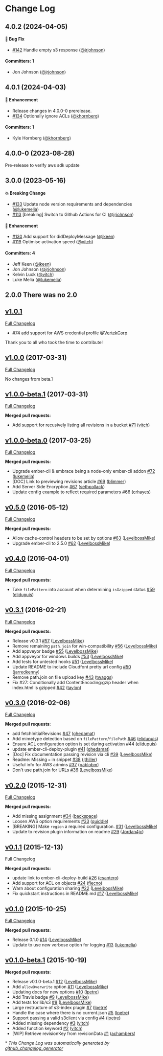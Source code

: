 # Change Log




## 4.0.2 (2024-04-05)

#### :bug: Bug Fix
* [#142](https://github.com/ember-cli-deploy/ember-cli-deploy-s3-index/pull/142) Handle empty s3 response ([@jrjohnson](https://github.com/jrjohnson))

#### Committers: 1
- Jon Johnson ([@jrjohnson](https://github.com/jrjohnson))

## 4.0.1 (2024-04-03)

#### :rocket: Enhancement
* Release changes in 4.0.0-0 prerelease.
* [#134](https://github.com/ember-cli-deploy/ember-cli-deploy-s3-index/pull/134) Optionally ignore ACLs ([@khornberg](https://github.com/khornberg))

#### Committers: 1
- Kyle Hornberg ([@khornberg](https://github.com/khornberg))


## 4.0.0-0 (2023-08-28)

Pre-release to verify aws sdk update

## 3.0.0 (2023-05-16)

#### :boom: Breaking Change
* [#133](https://github.com/ember-cli-deploy/ember-cli-deploy-s3-index/pull/133) Update node version requirements and dependencies ([@lukemelia](https://github.com/lukemelia))
* [#113](https://github.com/ember-cli-deploy/ember-cli-deploy-s3-index/pull/113) [breaking] Switch to Github Actions for CI ([@jrjohnson](https://github.com/jrjohnson))

#### :rocket: Enhancement
* [#130](https://github.com/ember-cli-deploy/ember-cli-deploy-s3-index/pull/130) Add support for didDeployMessage ([@jkeen](https://github.com/jkeen))
* [#119](https://github.com/ember-cli-deploy/ember-cli-deploy-s3-index/pull/119) Optimise activation speed ([@vitch](https://github.com/vitch))

#### Committers: 4
- Jeff Keen ([@jkeen](https://github.com/jkeen))
- Jon Johnson ([@jrjohnson](https://github.com/jrjohnson))
- Kelvin Luck ([@vitch](https://github.com/vitch))
- Luke Melia ([@lukemelia](https://github.com/lukemelia))

## 2.0.0 There was no 2.0

## [v1.0.1](https://github.com/ember-cli-deploy/ember-cli-deploy-s3-index/tree/v1.0.1)
[Full Changelog](https://github.com/ember-cli-deploy/ember-cli-deploy-s3-index/compare/v1.0.0...v1.0.1)

- [#74](https://github.com/ember-cli-deploy/ember-cli-deploy-s3-index/pull/74) add support for AWS credential profile [@VertekCorp](https://github.com/VertekCorp)

Thank you to all who took the time to contribute!

## [v1.0.0](https://github.com/ember-cli-deploy/ember-cli-deploy-s3-index/tree/v1.0.0) (2017-03-31)
[Full Changelog](https://github.com/ember-cli-deploy/ember-cli-deploy-s3-index/compare/v1.0.0-beta.1...v1.0.0)

No changes from beta.1

## [v1.0.0-beta.1](https://github.com/ember-cli-deploy/ember-cli-deploy-s3-index/tree/v1.0.0-beta.1) (2017-03-31)
[Full Changelog](https://github.com/ember-cli-deploy/ember-cli-deploy-s3-index/compare/v1.0.0-beta.0...v1.0.0-beta.1)

**Merged pull requests:**

- Add support for recusively listing all revisions in a bucket [\#71](https://github.com/ember-cli-deploy/ember-cli-deploy-s3-index/pull/71) ([vitch](https://github.com/vitch))

## [v1.0.0-beta.0](https://github.com/ember-cli-deploy/ember-cli-deploy-s3-index/tree/v1.0.0-beta.0) (2017-03-25)
[Full Changelog](https://github.com/ember-cli-deploy/ember-cli-deploy-s3-index/compare/v0.5.0...v1.0.0-beta.0)

**Merged pull requests:**

- Upgrade ember-cli & embrace being a node-only ember-cli addon [\#72](https://github.com/ember-cli-deploy/ember-cli-deploy-s3-index/pull/72) ([lukemelia](https://github.com/lukemelia))
- \[DOC\] Link to previewing revisions article [\#69](https://github.com/ember-cli-deploy/ember-cli-deploy-s3-index/pull/69) ([blimmer](https://github.com/blimmer))
- Add Server Side Encryption [\#67](https://github.com/ember-cli-deploy/ember-cli-deploy-s3-index/pull/67) ([sethpollack](https://github.com/sethpollack))
- Update config example to reflect required parameters [\#66](https://github.com/ember-cli-deploy/ember-cli-deploy-s3-index/pull/66) ([crhayes](https://github.com/crhayes))

## [v0.5.0](https://github.com/ember-cli-deploy/ember-cli-deploy-s3-index/tree/v0.5.0) (2016-05-12)
[Full Changelog](https://github.com/ember-cli-deploy/ember-cli-deploy-s3-index/compare/v0.4.0...v0.5.0)

**Merged pull requests:**

- Allow cache-control headers to be set by options [\#63](https://github.com/ember-cli-deploy/ember-cli-deploy-s3-index/pull/63) ([LevelbossMike](https://github.com/LevelbossMike))
- Upgrade ember-cli to 2.5.0 [\#62](https://github.com/ember-cli-deploy/ember-cli-deploy-s3-index/pull/62) ([LevelbossMike](https://github.com/LevelbossMike))

## [v0.4.0](https://github.com/ember-cli-deploy/ember-cli-deploy-s3-index/tree/v0.4.0) (2016-04-01)
[Full Changelog](https://github.com/ember-cli-deploy/ember-cli-deploy-s3-index/compare/v0.3.1...v0.4.0)

**Merged pull requests:**

- Take `filePattern` into account when determining `isGzipped` status [\#59](https://github.com/ember-cli-deploy/ember-cli-deploy-s3-index/pull/59) ([elidupuis](https://github.com/elidupuis))

## [v0.3.1](https://github.com/ember-cli-deploy/ember-cli-deploy-s3-index/tree/v0.3.1) (2016-02-21)
[Full Changelog](https://github.com/ember-cli-deploy/ember-cli-deploy-s3-index/compare/v0.3.0...v0.3.1)

**Merged pull requests:**

- Release v0.3.1 [\#57](https://github.com/ember-cli-deploy/ember-cli-deploy-s3-index/pull/57) ([LevelbossMike](https://github.com/LevelbossMike))
- Remove remaining `path.join` for win-compatibility [\#56](https://github.com/ember-cli-deploy/ember-cli-deploy-s3-index/pull/56) ([LevelbossMike](https://github.com/LevelbossMike))
- Add appveyor badge [\#55](https://github.com/ember-cli-deploy/ember-cli-deploy-s3-index/pull/55) ([LevelbossMike](https://github.com/LevelbossMike))
- Add appveyor for windows builds [\#53](https://github.com/ember-cli-deploy/ember-cli-deploy-s3-index/pull/53) ([LevelbossMike](https://github.com/LevelbossMike))
- Add tests for untested hooks [\#51](https://github.com/ember-cli-deploy/ember-cli-deploy-s3-index/pull/51) ([LevelbossMike](https://github.com/LevelbossMike))
- Update README to include Cloudfont pretty url config [\#50](https://github.com/ember-cli-deploy/ember-cli-deploy-s3-index/pull/50) ([jarredkenny](https://github.com/jarredkenny))
- Remove path.join on file upload key [\#43](https://github.com/ember-cli-deploy/ember-cli-deploy-s3-index/pull/43) ([twaggs](https://github.com/twaggs))
- Fix \#27: Conditionally add ContentEncoding:gzip header when index.html is gzipped [\#42](https://github.com/ember-cli-deploy/ember-cli-deploy-s3-index/pull/42) ([taylon](https://github.com/taylon))

## [v0.3.0](https://github.com/ember-cli-deploy/ember-cli-deploy-s3-index/tree/v0.3.0) (2016-02-06)
[Full Changelog](https://github.com/ember-cli-deploy/ember-cli-deploy-s3-index/compare/v0.2.0...v0.3.0)

**Merged pull requests:**

- add fetchInitialRevisions [\#47](https://github.com/ember-cli-deploy/ember-cli-deploy-s3-index/pull/47) ([ghedamat](https://github.com/ghedamat))
- Add mimetype detection based on `filePattern`/`filePath` [\#46](https://github.com/ember-cli-deploy/ember-cli-deploy-s3-index/pull/46) ([elidupuis](https://github.com/elidupuis))
- Ensure ACL configuration option is set during activation [\#44](https://github.com/ember-cli-deploy/ember-cli-deploy-s3-index/pull/44) ([elidupuis](https://github.com/elidupuis))
- update ember-cli-deploy-plugin [\#41](https://github.com/ember-cli-deploy/ember-cli-deploy-s3-index/pull/41) ([ghedamat](https://github.com/ghedamat))
- \[Doc\] Fix documentation passing revision via cli [\#39](https://github.com/ember-cli-deploy/ember-cli-deploy-s3-index/pull/39) ([LevelbossMike](https://github.com/LevelbossMike))
- Readme: Missing `=` in snippet [\#38](https://github.com/ember-cli-deploy/ember-cli-deploy-s3-index/pull/38) ([jthiller](https://github.com/jthiller))
- Useful info for AWS admins [\#37](https://github.com/ember-cli-deploy/ember-cli-deploy-s3-index/pull/37) ([pablobm](https://github.com/pablobm))
- Don't use path.join for URLs [\#36](https://github.com/ember-cli-deploy/ember-cli-deploy-s3-index/pull/36) ([LevelbossMike](https://github.com/LevelbossMike))

## [v0.2.0](https://github.com/ember-cli-deploy/ember-cli-deploy-s3-index/tree/v0.2.0) (2015-12-31)
[Full Changelog](https://github.com/ember-cli-deploy/ember-cli-deploy-s3-index/compare/v0.1.1...v0.2.0)

**Merged pull requests:**

- Add missing assignment [\#34](https://github.com/ember-cli-deploy/ember-cli-deploy-s3-index/pull/34) ([backspace](https://github.com/backspace))
- Loosen AWS option requirements [\#33](https://github.com/ember-cli-deploy/ember-cli-deploy-s3-index/pull/33) ([quiddle](https://github.com/quiddle))
- \[BREAKING\] Make `region` a required configuration. [\#31](https://github.com/ember-cli-deploy/ember-cli-deploy-s3-index/pull/31) ([LevelbossMike](https://github.com/LevelbossMike))
- Update to revision plugin information on readme [\#29](https://github.com/ember-cli-deploy/ember-cli-deploy-s3-index/pull/29) ([Jordan4jc](https://github.com/Jordan4jc))

## [v0.1.1](https://github.com/ember-cli-deploy/ember-cli-deploy-s3-index/tree/v0.1.1) (2015-12-13)
[Full Changelog](https://github.com/ember-cli-deploy/ember-cli-deploy-s3-index/compare/v0.1.0...v0.1.1)

**Merged pull requests:**

- update link to ember-cli-deploy-build [\#26](https://github.com/ember-cli-deploy/ember-cli-deploy-s3-index/pull/26) ([csantero](https://github.com/csantero))
- Add support for ACL on objects [\#24](https://github.com/ember-cli-deploy/ember-cli-deploy-s3-index/pull/24) ([flecno](https://github.com/flecno))
- Warn about configuration sharing [\#22](https://github.com/ember-cli-deploy/ember-cli-deploy-s3-index/pull/22) ([LevelbossMike](https://github.com/LevelbossMike))
- Fix quickstart instructions in README.md [\#17](https://github.com/ember-cli-deploy/ember-cli-deploy-s3-index/pull/17) ([LevelbossMike](https://github.com/LevelbossMike))

## [v0.1.0](https://github.com/ember-cli-deploy/ember-cli-deploy-s3-index/tree/v0.1.0) (2015-10-25)
[Full Changelog](https://github.com/ember-cli-deploy/ember-cli-deploy-s3-index/compare/v0.1.0-beta.1...v0.1.0)

**Merged pull requests:**

- Release 0.1.0 [\#14](https://github.com/ember-cli-deploy/ember-cli-deploy-s3-index/pull/14) ([LevelbossMike](https://github.com/LevelbossMike))
- Update to use new verbose option for logging [\#13](https://github.com/ember-cli-deploy/ember-cli-deploy-s3-index/pull/13) ([lukemelia](https://github.com/lukemelia))

## [v0.1.0-beta.1](https://github.com/ember-cli-deploy/ember-cli-deploy-s3-index/tree/v0.1.0-beta.1) (2015-10-19)
**Merged pull requests:**

- Release v0.1.0-beta.1 [\#12](https://github.com/ember-cli-deploy/ember-cli-deploy-s3-index/pull/12) ([LevelbossMike](https://github.com/LevelbossMike))
- Add `allowOverwrite` option [\#11](https://github.com/ember-cli-deploy/ember-cli-deploy-s3-index/pull/11) ([LevelbossMike](https://github.com/LevelbossMike))
- Updating docs for new options [\#10](https://github.com/ember-cli-deploy/ember-cli-deploy-s3-index/pull/10) ([lpetre](https://github.com/lpetre))
- Add Travis badge [\#9](https://github.com/ember-cli-deploy/ember-cli-deploy-s3-index/pull/9) ([LevelbossMike](https://github.com/LevelbossMike))
- Add tests for lib/s3 [\#8](https://github.com/ember-cli-deploy/ember-cli-deploy-s3-index/pull/8) ([LevelbossMike](https://github.com/LevelbossMike))
- Large restructure of s3-index plugin [\#7](https://github.com/ember-cli-deploy/ember-cli-deploy-s3-index/pull/7) ([lpetre](https://github.com/lpetre))
- Handle the case where there is no current.json [\#5](https://github.com/ember-cli-deploy/ember-cli-deploy-s3-index/pull/5) ([lpetre](https://github.com/lpetre))
- Support passing a valid s3client via config [\#4](https://github.com/ember-cli-deploy/ember-cli-deploy-s3-index/pull/4) ([lpetre](https://github.com/lpetre))
- Added missing dependency [\#3](https://github.com/ember-cli-deploy/ember-cli-deploy-s3-index/pull/3) ([vitch](https://github.com/vitch))
- Added function keyword [\#2](https://github.com/ember-cli-deploy/ember-cli-deploy-s3-index/pull/2) ([vitch](https://github.com/vitch))
- \[WIP\] Retrieve revisionKey from revisionData [\#1](https://github.com/ember-cli-deploy/ember-cli-deploy-s3-index/pull/1) ([achambers](https://github.com/achambers))



\* *This Change Log was automatically generated by [github_changelog_generator](https://github.com/skywinder/Github-Changelog-Generator)*
